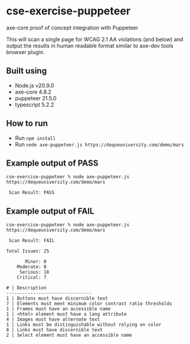 # cse-exercise-puppeteer

axe-core proof of concept integration with Puppeteer

This will scan a single page for WCAG 2.1 AA violations (and below) and output the results in human readable format similar to axe-dev tools browser plugin.

## Built using
- Node.js v20.9.0
- axe-core 4.8.2
- puppeteer 21.5.0
- typescript 5.2.2

## How to run
- Run `npm install`
- Run `node axe-puppeteer.js https://dequeuniversity.com/demo/mars`

## Example output of PASS
```
cse-exercise-puppeteer % node axe-puppeteer.js https://dequeuniversity.com/demo/mars

 Scan Result: PASS

```

## Example output of FAIL
```
cse-exercise-puppeteer % node axe-puppeteer.js https://dequeuniversity.com/demo/mars

 Scan Result: FAIL

Total Issues: 25

       Minor: 0
    Moderate: 0
     Serious: 18
    Critical: 7

# | Description
--------------------------------
1 | Buttons must have discernible text
7 | Elements must meet minimum color contrast ratio thresholds
1 | Frames must have an accessible name
1 | <html> element must have a lang attribute
4 | Images must have alternate text
1 | Links must be distinguishable without relying on color
8 | Links must have discernible text
2 | Select element must have an accessible name
```